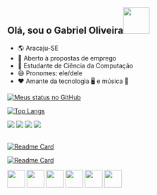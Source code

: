 ## Olá, sou o Gabriel Oliveira<img style="width: 60px" src="https://static.wixstatic.com/media/2a664a_2918b7c189654a41801111db622739b7~mv2.gif" />

- 🌎 Aracaju-SE
- 💼 Aberto à propostas de emprego
- 🏫 Estudante de Ciência da Computação
- 😄 Pronomes: ele/dele
- ❤️ Amante da tecnologia 🖥️ e música 🎸 


[![Meus status no GitHub](https://github-readme-stats.vercel.app/api?username=G4bzz&count_private=true&show_icons=true&theme=tokyonight&hide=prs,issues)](https://github.com/G4bzz/github-readme-stats)


[![Top Langs](https://github-readme-stats.vercel.app/api/top-langs/?username=G4bzz&theme=tokyonight&layout=compact&exclude_repo=tg4rc)](https://github.com/G4bzz/github-readme-stats)

<div>
	<a href="https://www.instagram.com/_gabe.cc/"><img src="https://img.shields.io/badge/Instagram-E4405F?style=for-the-badge&logo=instagram&logoColor=white" /></a>
	<a href="https://www.linkedin.com/in/gabe-cc/"><img src="https://img.shields.io/badge/LinkedIn-0077B5?style=for-the-badge&logo=linkedin&logoColor=white" /></a>
	<a href="https://github.com/G4bzz"><img src="https://img.shields.io/badge/GitHub-100000?style=for-the-badge&logo=github&logoColor=white" /></a>
	<a href="https://steamcommunity.com/id/garielbr"><img src="https://img.shields.io/badge/Steam-000000?style=for-the-badge&logo=steam&logoColor=white" /></a>
</div>

</br>

[![Readme Card](https://github-readme-stats.vercel.app/api/pin/?username=G4bzz&repo=proj-ed-Trie2Mem&theme=tokyonight)](https://github.com/anuraghazra/github-readme-stats)

[![Readme Card](https://github-readme-stats.vercel.app/api/pin/?username=G4bzz&repo=page-curso&theme=tokyonight)](https://github.com/anuraghazra/github-readme-stats)

<div style="display: inline_block">
	<img style="width: 40px" src="https://cdn.jsdelivr.net/gh/devicons/devicon/icons/vscode/vscode-original.svg" />
	<img style="width: 40px" src="https://cdn.jsdelivr.net/gh/devicons/devicon/icons/python/python-original.svg" />
	<img style="width: 40px" src="https://cdn.jsdelivr.net/gh/devicons/devicon/icons/html5/html5-original.svg" />
	<img style="width: 40px" src="https://cdn.jsdelivr.net/gh/devicons/devicon/icons/css3/css3-original.svg" />
	<img style="width: 40px" src="https://cdn.jsdelivr.net/gh/devicons/devicon/icons/c/c-original.svg" />
	<img style="width: 40px" src="https://cdn.jsdelivr.net/gh/devicons/devicon/icons/github/github-original.svg" />
</div>

